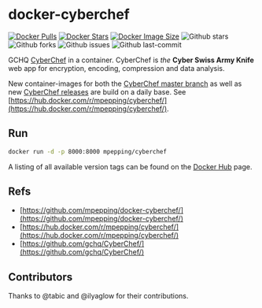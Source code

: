 # docker-cyberchef

[![Docker Pulls](https://badgen.net/docker/pulls/mpepping/cyberchef?icon=docker&label=pulls)](https://hub.docker.com/r/trueosiris/godaddypy/)
[![Docker Stars](https://badgen.net/docker/stars/mpepping/cyberchef?icon=docker&label=stars)](https://hub.docker.com/r/trueosiris/godaddypy/)
[![Docker Image Size](https://badgen.net/docker/size/mpepping/cyberchef?icon=docker&label=image%20size)](https://hub.docker.com/r/trueosiris/godaddypy/)
![Github stars](https://badgen.net/github/stars/mpepping/docker-cyberchef?icon=github&label=stars)
![Github forks](https://badgen.net/github/forks/mpepping/docker-cyberchef?icon=github&label=forks)
![Github issues](https://img.shields.io/github/issues/mpepping/docker-cyberchef)
![Github last-commit](https://img.shields.io/github/last-commit/mpepping/docker-cyberchef)


GCHQ [CyberChef](https://github.com/gchq/CyberChef/) in a container. CyberChef is *the* **Cyber Swiss Army Knife** web app for encryption, encoding, compression and data analysis.

New container-images for both the [CyberChef master branch](https://github.com/gchq/CyberChef) as well as new [CyberChef releases](https://github.com/gchq/CyberChef/releases) are build on a daily base. See [https://hub.docker.com/r/mpepping/cyberchef/](https://hub.docker.com/r/mpepping/cyberchef/).

## Run

```bash
docker run -d -p 8000:8000 mpepping/cyberchef
```

A listing of all available version tags can be found on the [Docker Hub](https://hub.docker.com/r/mpepping/cyberchef/tags) page.

## Refs

* [https://github.com/mpepping/docker-cyberchef/](https://github.com/mpepping/docker-cyberchef/)
* [https://hub.docker.com/r/mpepping/cyberchef/](https://hub.docker.com/r/mpepping/cyberchef/)
* [https://github.com/gchq/CyberChef/](https://github.com/gchq/CyberChef/)

## Contributors

Thanks to @tabic and @ilyaglow for their contributions.
